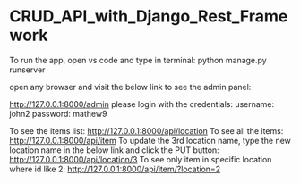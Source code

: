 # CRUD_API_with_Django_Rest_Framework

To run the app, open vs code and type in terminal:
python manage.py runserver

open any browser and visit the below link to see the admin panel:

http://127.0.0.1:8000/admin
please login with the credentials:
username: john2
password: mathew9

To see the items list:
http://127.0.0.1:8000/api/location
To see all the items:
http://127.0.0.1:8000/api/item
To update the 3rd location name, type the new location name in the below link and click the PUT button:
http://127.0.0.1:8000/api/location/3
To see only item in specific location where id like 2:
http://127.0.0.1:8000/api/item/?location=2
